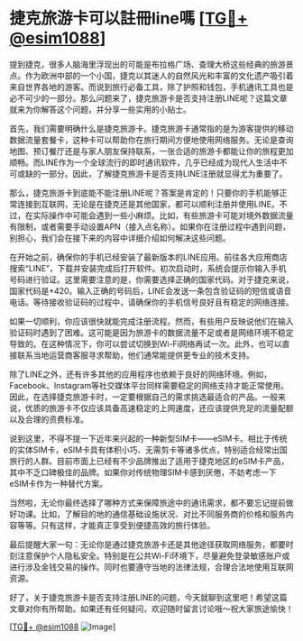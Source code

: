 # 捷克旅游卡可以註冊line嗎 [[TG💪+ @esim1088](https://t.me/s/esim1088)]

提到捷克，很多人脑海里浮现出的可能是布拉格广场、查理大桥这些经典的旅游景点。作为欧洲中部的一个小国，捷克以其迷人的自然风光和丰富的文化遗产吸引着来自世界各地的游客。而说到旅行必备工具，除了护照和钱包，手机通讯工具也是必不可少的一部分。那么问题来了，捷克旅游卡是否支持注册LINE呢？这篇文章就来为你解答这个问题，并分享一些实用的小贴士。

首先，我们需要明确什么是捷克旅游卡。捷克旅游卡通常指的是为游客提供的移动数据流量套餐卡，这种卡可以帮助你在旅行期间方便地使用网络服务。无论是查询地图、预订餐厅还是与家人朋友保持联系，一张合适的旅游卡都能让你的旅程更加顺畅。而LINE作为一个全球流行的即时通讯软件，几乎已经成为现代人生活中不可或缺的一部分。因此，了解捷克旅游卡是否支持LINE注册就显得尤为重要了。

那么，捷克旅游卡到底能不能注册LINE呢？答案是肯定的！只要你的手机能够正常连接到互联网，无论是在捷克还是其他国家，都可以顺利注册并使用LINE。不过，在实际操作中可能会遇到一些小麻烦。比如，有些旅游卡可能对境外数据流量有限制，或者需要手动设置APN（接入点名称）。如果你在注册过程中遇到问题，别担心，我们会在接下来的内容中详细介绍如何解决这些问题。

在开始之前，确保你的手机已经安装了最新版本的LINE应用。前往各大应用商店搜索“LINE”，下载并安装完成后打开软件。初次启动时，系统会提示你输入手机号码进行验证。这里需要注意的是，你需要选择正确的国家代码。对于捷克来说，国家代码是+420。输入正确的号码后，LINE会发送一条包含验证码的短信或语音电话。等待接收验证码的过程中，请确保你的手机信号良好且有稳定的网络连接。

如果一切顺利，你应该很快就能完成注册流程。然而，有些用户反映说他们在输入验证码时遇到了困难。这可能是因为旅游卡的数据流量不足或者是网络环境不稳定导致的。在这种情况下，你可以尝试切换到Wi-Fi网络再试一次。此外，也可以直接联系当地运营商客服寻求帮助，他们通常能提供更专业的技术支持。

除了LINE之外，还有许多其他的应用程序也依赖于良好的网络环境。例如，Facebook、Instagram等社交媒体平台同样需要稳定的网络支持才能正常使用。因此，在选择捷克旅游卡时，一定要根据自己的需求挑选最适合的产品。一般来说，优质的旅游卡不仅应该具备高速稳定的上网速度，还应该提供充足的流量配额以及合理的资费标准。

说到这里，不得不提一下近年来兴起的一种新型SIM卡——eSIM卡。相比于传统的实体SIM卡，eSIM卡具有体积小巧、无需剪卡等诸多优点，特别适合经常出国旅行的人群。目前市面上已经有不少品牌推出了适用于捷克地区的eSIM卡产品，其中不乏口碑极佳的品牌。如果你对传统物理SIM卡感到厌倦，不妨考虑一下eSIM卡作为一种替代方案。

当然啦，无论你最终选择了哪种方式来保障旅途中的通讯需求，都不要忘记提前做好功课。比如，了解目的地的通信基础设施状况、对比不同服务商的价格和服务内容等等。只有这样，才能真正享受到便捷高效的旅行体验。

最后提醒大家一句：无论你是通过捷克旅游卡还是其他途径获取网络服务，都要时刻注意保护个人隐私安全。特别是在公共Wi-Fi环境下，尽量避免登录敏感账户或进行涉及金钱交易的操作。同时也要遵守当地的法律法规，合理合法地使用互联网资源。

好了，关于捷克旅游卡是否支持注册LINE的问题，今天就聊到这里吧！希望这篇文章对你有所帮助。如果还有任何疑问，欢迎随时留言讨论哦～祝大家旅途愉快！

[[TG💪+ @esim1088](https://t.me/s/esim1088) ![Image](https://i.postimg.cc/4NQfJmqS/Snipaste-2025-05-13-00-14-12.png)]
